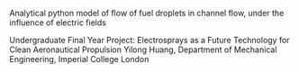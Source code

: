 Analytical python model of flow of fuel droplets in channel flow, under the influence of electric fields

Undergraduate Final Year Project: Electrosprays as a Future Technology for Clean Aeronautical Propulsion
Yilong Huang, Department of Mechanical Engineering, Imperial College London
